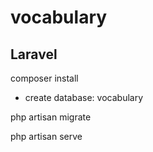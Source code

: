 # vocabulary

## Laravel

composer install

- create database: vocabulary

php artisan migrate

php artisan serve
